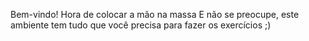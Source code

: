 Bem-vindo! 
Hora de colocar a mão na massa 
E não se preocupe, este ambiente tem tudo que você precisa para fazer os exercícios ;)